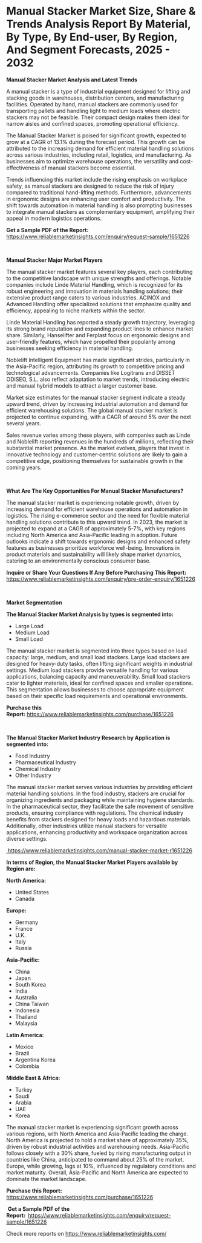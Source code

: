 <p><h1>Manual Stacker Market Size, Share & Trends Analysis Report By Material, By Type, By End-user, By Region, And Segment Forecasts, 2025 - 2032</h1></p><p><strong>Manual Stacker Market Analysis and Latest Trends</strong></p>
<p><p>A manual stacker is a type of industrial equipment designed for lifting and stacking goods in warehouses, distribution centers, and manufacturing facilities. Operated by hand, manual stackers are commonly used for transporting pallets and handling light to medium loads where electric stackers may not be feasible. Their compact design makes them ideal for narrow aisles and confined spaces, promoting operational efficiency.</p><p>The Manual Stacker Market is poised for significant growth, expected to grow at a CAGR of 13.1% during the forecast period. This growth can be attributed to the increasing demand for efficient material handling solutions across various industries, including retail, logistics, and manufacturing. As businesses aim to optimize warehouse operations, the versatility and cost-effectiveness of manual stackers become essential.</p><p>Trends influencing this market include the rising emphasis on workplace safety, as manual stackers are designed to reduce the risk of injury compared to traditional hand-lifting methods. Furthermore, advancements in ergonomic designs are enhancing user comfort and productivity. The shift towards automation in material handling is also prompting businesses to integrate manual stackers as complementary equipment, amplifying their appeal in modern logistics operations.</p></p>
<p><strong>Get a Sample PDF of the Report:&nbsp;</strong> <a href="https://www.reliablemarketinsights.com/enquiry/request-sample/1651226?utm_campaign=2200&utm_medium=2&utm_source=Github&utm_content=ia&utm_term=08042025&utm_id=manual-stacker">https://www.reliablemarketinsights.com/enquiry/request-sample/1651226</a></p>
<p>&nbsp;</p>
<p><strong>Manual Stacker Major Market Players</strong></p>
<p><p>The manual stacker market features several key players, each contributing to the competitive landscape with unique strengths and offerings. Notable companies include Linde Material Handling, which is recognized for its robust engineering and innovation in materials handling solutions; their extensive product range caters to various industries. ACINOX and Advanced Handling offer specialized solutions that emphasize quality and efficiency, appealing to niche markets within the sector.</p><p>Linde Material Handling has reported a steady growth trajectory, leveraging its strong brand reputation and expanding product lines to enhance market share. Similarly, Hanselifter and Ferplast focus on ergonomic designs and user-friendly features, which have propelled their popularity among businesses seeking efficiency in material handling.</p><p>Noblelift Intelligent Equipment has made significant strides, particularly in the Asia-Pacific region, attributing its growth to competitive pricing and technological advancements. Companies like Logitrans and DISSET ODISEO, S.L. also reflect adaptation to market trends, introducing electric and manual hybrid models to attract a larger customer base.</p><p>Market size estimates for the manual stacker segment indicate a steady upward trend, driven by increasing industrial automation and demand for efficient warehousing solutions. The global manual stacker market is projected to continue expanding, with a CAGR of around 5% over the next several years.</p><p>Sales revenue varies among these players, with companies such as Linde and Noblelift reporting revenues in the hundreds of millions, reflecting their substantial market presence. As the market evolves, players that invest in innovative technology and customer-centric solutions are likely to gain a competitive edge, positioning themselves for sustainable growth in the coming years.</p></p>
<p>&nbsp;</p>
<p><strong>What Are The Key Opportunities For Manual Stacker Manufacturers?</strong></p>
<p><p>The manual stacker market is experiencing notable growth, driven by increasing demand for efficient warehouse operations and automation in logistics. The rising e-commerce sector and the need for flexible material handling solutions contribute to this upward trend. In 2023, the market is projected to expand at a CAGR of approximately 5-7%, with key regions including North America and Asia-Pacific leading in adoption. Future outlooks indicate a shift towards ergonomic designs and enhanced safety features as businesses prioritize workforce well-being. Innovations in product materials and sustainability will likely shape market dynamics, catering to an environmentally conscious consumer base.</p></p>
<p><strong>Inquire or Share Your Questions If Any Before Purchasing This Report:</strong> <a href="https://www.reliablemarketinsights.com/enquiry/pre-order-enquiry/1651226?utm_campaign=2200&utm_medium=2&utm_source=Github&utm_content=ia&utm_term=08042025&utm_id=manual-stacker">https://www.reliablemarketinsights.com/enquiry/pre-order-enquiry/1651226</a></p>
<p>&nbsp;</p>
<p><strong>Market Segmentation</strong></p>
<p><strong>The Manual Stacker Market Analysis by types is segmented into:</strong></p>
<p><ul><li>Large Load</li><li>Medium Load</li><li>Small Load</li></ul></p>
<p><p>The manual stacker market is segmented into three types based on load capacity: large, medium, and small load stackers. Large load stackers are designed for heavy-duty tasks, often lifting significant weights in industrial settings. Medium load stackers provide versatile handling for various applications, balancing capacity and maneuverability. Small load stackers cater to lighter materials, ideal for confined spaces and smaller operations. This segmentation allows businesses to choose appropriate equipment based on their specific load requirements and operational environments.</p></p>
<p><strong>Purchase this Report:&nbsp;</strong><a href="https://www.reliablemarketinsights.com/purchase/1651226?utm_campaign=2200&utm_medium=2&utm_source=Github&utm_content=ia&utm_term=08042025&utm_id=manual-stacker">https://www.reliablemarketinsights.com/purchase/1651226</a></p>
<p>&nbsp;</p>
<p><strong>The Manual Stacker Market Industry Research by Application is segmented into:</strong></p>
<p><ul><li>Food Industry</li><li>Pharmaceutical Industry</li><li>Chemical Industry</li><li>Other Industry</li></ul></p>
<p><p>The manual stacker market serves various industries by providing efficient material handling solutions. In the food industry, stackers are crucial for organizing ingredients and packaging while maintaining hygiene standards. In the pharmaceutical sector, they facilitate the safe movement of sensitive products, ensuring compliance with regulations. The chemical industry benefits from stackers designed for heavy loads and hazardous materials. Additionally, other industries utilize manual stackers for versatile applications, enhancing productivity and workspace organization across diverse settings.</p></p>
<p><a href="https://www.reliablemarketinsights.com/manual-stacker-market-r1651226?utm_campaign=2200&utm_medium=2&utm_source=Github&utm_content=ia&utm_term=08042025&utm_id=manual-stacker">&nbsp;https://www.reliablemarketinsights.com/manual-stacker-market-r1651226</a></p>
<p><strong>In terms of Region, the Manual Stacker Market Players available by Region are:</strong></p>
<p>
    <p> <strong> North America: </strong>
        <ul>
            <li>United States</li>
            <li>Canada</li>
        </ul>
        </p> 
    <p> <strong> Europe: </strong>
        <ul>
            <li>Germany</li>
            <li>France</li>
            <li>U.K.</li>
            <li>Italy</li>
            <li>Russia</li>
        </ul>
        </p> 
    <p> <strong> Asia-Pacific: </strong>
        <ul>
            <li>China</li>
            <li>Japan</li>
            <li>South Korea</li>
            <li>India</li>
            <li>Australia</li>
            <li>China Taiwan</li>
            <li>Indonesia</li>
            <li>Thailand</li>
            <li>Malaysia</li>
        </ul>
        </p> 
    <p> <strong> Latin America: </strong>
        <ul>
            <li>Mexico</li>
            <li>Brazil</li>
            <li>Argentina Korea</li>
            <li>Colombia</li>
        </ul>
        </p> 
    <p> <strong> Middle East & Africa: </strong>
        <ul>
            <li>Turkey</li>
            <li>Saudi</li>
            <li>Arabia</li>
            <li>UAE</li>
            <li>Korea</li>
        </ul>
    </p>
    </p>
<p><p>The manual stacker market is experiencing significant growth across various regions, with North America and Asia-Pacific leading the charge. North America is projected to hold a market share of approximately 35%, driven by robust industrial activities and warehousing needs. Asia-Pacific follows closely with a 30% share, fueled by rising manufacturing output in countries like China, anticipated to command about 25% of the market. Europe, while growing, lags at 10%, influenced by regulatory conditions and market maturity. Overall, Asia-Pacific and North America are expected to dominate the market landscape.</p></p>
<p><strong>Purchase this Report: </strong><a href="https://www.reliablemarketinsights.com/purchase/1651226?utm_campaign=2200&utm_medium=2&utm_source=Github&utm_content=ia&utm_term=08042025&utm_id=manual-stacker">https://www.reliablemarketinsights.com/purchase/1651226</a></p>
<p>&nbsp;<strong>Get a Sample PDF of the Report:&nbsp;&nbsp;</strong><a href="https://www.reliablemarketinsights.com/enquiry/request-sample/1651226?utm_campaign=2200&utm_medium=2&utm_source=Github&utm_content=ia&utm_term=08042025&utm_id=manual-stacker">https://www.reliablemarketinsights.com/enquiry/request-sample/1651226</a></p>
<p><strong></strong></p>
<p>Check more reports on <a href="https://www.reliablemarketinsights.com/?utm_campaign=2200&utm_medium=2&utm_source=Github&utm_content=ia&utm_term=08042025&utm_id=manual-stacker">https://www.reliablemarketinsights.com/</a></p>